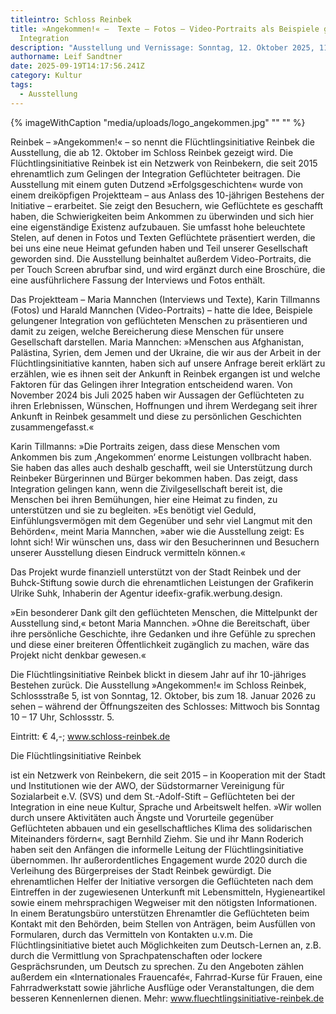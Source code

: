 ```yaml
---
titleintro: Schloss Reinbek
title: »Angekommen!« –  Texte – Fotos – Video-Portraits als Beispiele gelungener
  Integration
description: "Ausstellung und Vernissage: Sonntag, 12. Oktober 2025, 11.30 Uhr"
authorname: Leif Sandtner
date: 2025-09-19T14:17:56.241Z
category: Kultur
tags:
  - Ausstellung
---
```



{% imageWithCaption "media/uploads/logo_angekommen.jpg" "" "" %}



Reinbek – »Angekommen!« – so nennt die Flüchtlingsinitiative Reinbek die Ausstellung, die ab 12. Oktober im Schloss Reinbek gezeigt wird. Die Flüchtlingsinitiative Reinbek ist ein Netzwerk von Reinbekern, die seit 2015 ehrenamtlich zum Gelingen der Integration Geflüchteter beitragen. Die Ausstellung mit einem guten Dutzend »Erfolgsgeschichten« wurde von einem dreiköpfigen Projektteam – aus Anlass des 10-jährigen Bestehens der Initiative – erarbeitet. Sie zeigt den Besuchern, wie Geflüchtete es geschafft haben, die Schwierigkeiten beim Ankommen zu überwinden und sich hier eine eigenständige Existenz aufzubauen. Sie umfasst hohe beleuchtete Stelen, auf denen in Fotos und Texten Geflüchtete präsentiert werden, die bei uns eine neue Heimat gefunden haben und Teil unserer Gesellschaft geworden sind. Die Ausstellung beinhaltet außerdem Video-Portraits, die per Touch Screen abrufbar sind, und wird ergänzt durch eine Broschüre, die eine ausführlichere Fassung der Interviews und Fotos enthält. 

Das Projektteam – Maria Mannchen (Interviews und Texte), Karin Tillmanns (Fotos) und Harald Mannchen (Video-Portraits) – hatte die Idee, Beispiele gelungener Integration von geflüchteten Menschen zu präsentieren und damit zu zeigen, welche Bereicherung diese Menschen für unsere Gesellschaft darstellen. Maria Mannchen: »Menschen aus Afghanistan, Palästina, Syrien, dem Jemen und der Ukraine, die wir aus der Arbeit in der Flüchtlingsinitiative kannten, haben sich auf unsere Anfrage bereit erklärt zu erzählen, wie es ihnen seit der Ankunft in Reinbek ergangen ist und welche Faktoren für das Gelingen ihrer Integration entscheidend waren. Von November 2024 bis Juli 2025 haben wir Aussagen der Geflüchteten zu ihren Erlebnissen, Wünschen, Hoffnungen und ihrem Werdegang seit ihrer Ankunft in Reinbek gesammelt und diese zu persönlichen Geschichten zusammengefasst.« 

Karin Tillmanns: »Die Portraits zeigen, dass diese Menschen vom Ankommen bis zum ‚Angekommen‘ enorme Leistungen vollbracht haben. Sie haben das alles auch deshalb geschafft, weil sie Unterstützung durch Reinbeker Bürgerinnen und Bürger bekommen haben. Das zeigt, dass Integration gelingen kann, wenn die Zivilgesellschaft bereit ist, die Menschen bei ihren Bemühungen, hier eine Heimat zu finden, zu unterstützen und sie zu begleiten. »Es benötigt viel Geduld, Einfühlungsvermögen mit dem Gegenüber und sehr viel Langmut mit den Behörden«, meint Maria Mannchen, »aber wie die Ausstellung zeigt: Es lohnt sich! Wir wünschen uns, dass wir den Besucherinnen und Besuchern unserer Ausstellung diesen Eindruck vermitteln können.«

Das Projekt wurde finanziell unterstützt von der Stadt Reinbek und der Buhck-Stiftung sowie durch die ehrenamtlichen Leistungen der Grafikerin Ulrike Suhk, Inhaberin der Agentur ideefix-grafik.werbung.design.  

»Ein besonderer Dank gilt den geflüchteten Menschen, die Mittelpunkt der Ausstellung sind,« betont Maria Mannchen. »Ohne die Bereitschaft, über ihre persönliche Geschichte, ihre Gedanken und ihre Gefühle zu sprechen und diese einer breiteren Öffentlichkeit zugänglich zu machen, wäre das Projekt nicht denkbar gewesen.« 

Die Flüchtlingsinitiative Reinbek blickt in diesem Jahr auf ihr 10-jähriges Bestehen zurück. Die Ausstellung »Angekommen!« im Schloss Reinbek, Schlossstraße 5, ist von Sonntag, 12. Oktober, bis zum 18. Januar 2026 zu sehen – während der Öffnungszeiten des Schlosses: Mittwoch bis Sonntag 10 – 17 Uhr, Schlossstr. 5. 

Eintritt: € 4,-; www.schloss-reinbek.de 

Die Flüchtlingsinitiative Reinbek 

ist ein Netzwerk von Reinbekern, die seit 2015 – in Kooperation mit der Stadt und Institutionen wie der AWO, der Südstormarner Vereinigung für Sozialarbeit e.V. (SVS) und dem St.-Adolf-Stift – Geflüchteten bei der Integration in eine neue Kultur, Sprache und Arbeitswelt helfen. »Wir wollen durch unsere Aktivitäten auch Ängste und Vorurteile gegenüber Geflüchteten abbauen und ein gesellschaftliches Klima des solidarischen Miteinanders fördern«, sagt Bernhild Ziehm. Sie und ihr Mann Roderich haben seit den Anfängen die informelle Leitung der Flüchtlingsinitiative übernommen. Ihr außerordentliches Engagement wurde 2020 durch die Verleihung des Bürgerpreises der Stadt Reinbek gewürdigt. Die ehrenamtlichen Helfer der Initiative versorgen die Geflüchteten nach dem Eintreffen in der zugewiesenen Unterkunft mit Lebensmitteln, Hygieneartikel sowie einem mehrsprachigen Wegweiser mit den nötigsten Informationen. In einem Beratungsbüro unterstützen Ehrenamtler die Geflüchteten beim Kontakt mit den Behörden, beim Stellen von Anträgen, beim Ausfüllen von Formularen, durch das Vermitteln von Kontakten u.v.m. Die Flüchtlingsinitiative bietet auch Möglichkeiten zum Deutsch-Lernen an, z.B. durch die Vermittlung von Sprachpatenschaften oder lockere Gesprächsrunden, um Deutsch zu sprechen. Zu den Angeboten zählen außerdem ein «Internationales Frauencafé«, Fahrrad-Kurse für Frauen, eine Fahrradwerkstatt sowie jährliche Ausflüge oder Veranstaltungen, die dem besseren Kennenlernen dienen. Mehr: www.fluechtlingsinitiative-reinbek.de